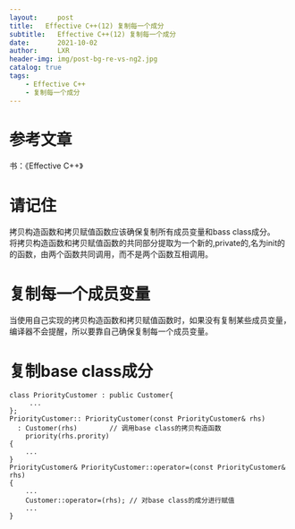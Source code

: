 ```yaml
---
layout:     post
title:   Effective C++(12) 复制每一个成分
subtitle:   Effective C++(12) 复制每一个成分
date:       2021-10-02
author:     LXR
header-img: img/post-bg-re-vs-ng2.jpg
catalog: true
tags:
    - Effective C++
    - 复制每一个成分
---
```


# 参考文章
书：《Effective C++》

# 请记住
拷贝构造函数和拷贝赋值函数应该确保复制所有成员变量和bass class成分。  
将拷贝构造函数和拷贝赋值函数的共同部分提取为一个新的,private的,名为init的的函数，由两个函数共同调用，而不是两个函数互相调用。  

# 复制每一个成员变量
当使用自己实现的拷贝构造函数和拷贝赋值函数时，如果没有复制某些成员变量，编译器不会提醒，所以要靠自己确保复制每一个成员变量。  

# 复制base class成分
```
class PriorityCustomer : public Customer{
     ...
};
PriorityCustomer:: PriorityCustomer(const PriorityCustomer& rhs)
  : Customer(rhs)        // 调用base class的拷贝构造函数
    priority(rhs.prority)
{
    ...
}
PriorityCustomer& PriorityCustomer::operator=(const PriorityCustomer& rhs)
{
    ...
    Customer::operator=(rhs); // 对base class的成分进行赋值
    ...
}
```
